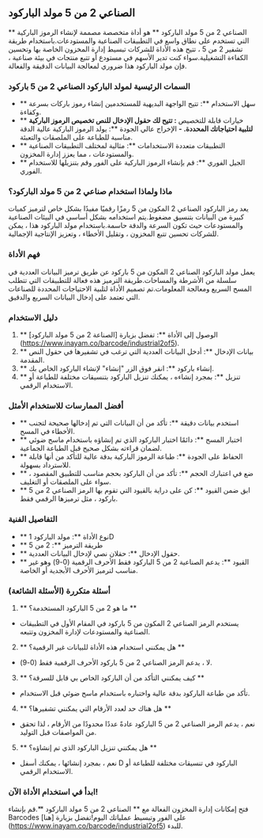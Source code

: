 ## الصناعي 2 من 5 مولد الباركود

** الصناعي 2 من 5 مولد الباركود ** هو أداة متخصصة مصممة لإنشاء الرموز الباركية التي تستخدم على نطاق واسع في التطبيقات الصناعية والمستودعات.باستخدام طريقة تشفير 2 من 5 ، تتيح هذه الأداة للشركات تبسيط إدارة المخزون الخاصة بها وتحسين الكفاءة التشغيلية.سواء كنت تدير الأسهم في مستودع أو تتبع منتجات في بيئة صناعية ، فإن مولد الباركود هذا ضروري لمعالجة البيانات الدقيقة والفعالة.

### السمات الرئيسية لمولد الباركود الصناعي 2 من 5 باركود
- ** سهل الاستخدام **: تتيح الواجهة البديهية للمستخدمين إنشاء رموز باركات بسرعة وكفاءة.
- ** خيارات قابلة للتخصيص **: تتيح لك حقول الإدخال للنص تخصيص الرموز الباركية لتلبية احتياجاتك المحددة.
-** الإخراج عالي الجودة **: يولد الرموز الباركية عالية الدقة مناسبة للطباعة على الملصقات والتعبئة.
- ** التطبيقات متعددة الاستخدامات **: مثالية لمختلف التطبيقات الصناعية والمستودعات ، مما يعزز إدارة المخزون.
- ** الجيل الفوري **: قم بإنشاء الرموز الباركية على الفور وقم بتنزيلها للاستخدام الفوري.

### ماذا ولماذا استخدام صناعي 2 من 5 مولد الباركود؟
يعد رمز الباركود الصناعي 2 المكون من 5 رمزًا رقميًا مفيدًا بشكل خاص لترميز كميات كبيرة من البيانات بتنسيق مضغوط.يتم استخدامه بشكل أساسي في البيئات الصناعية والمستودعات حيث تكون السرعة والدقة حاسمة.باستخدام مولد الباركود هذا ، يمكن للشركات تحسين تتبع المخزون ، وتقليل الأخطاء ، وتعزيز الإنتاجية الإجمالية.

### فهم الأداة
يعمل مولد الباركود الصناعي 2 المكون من 5 باركود عن طريق ترميز البيانات العددية في سلسلة من الأشرطة والمساحات.طريقة الترميز هذه فعالة للتطبيقات التي تتطلب المسح السريع ومعالجة المعلومات.تم تصميم الأداة لتلبية الاحتياجات المحددة للصناعات التي تعتمد على إدخال البيانات السريع والدقيق.

### دليل الاستخدام
1. ** الوصول إلى الأداة **: تفضل بزيارة [الصناعة 2 من 5 مولد الباركود] (https://www.inayam.co/barcode/industrial2of5).
2. ** بيانات الإدخال **: أدخل البيانات العددية التي ترغب في تشفيرها في حقول النص المقدمة.
3. ** إنشاء باركود **: انقر فوق الزر "إنشاء" لإنشاء الباركود الخاص بك.
4. ** تنزيل **: بمجرد إنشاءه ، يمكنك تنزيل الباركود بتنسيقات مختلفة للطباعة أو الاستخدام الرقمي.

### أفضل الممارسات للاستخدام الأمثل
- ** استخدم بيانات دقيقة **: تأكد من أن البيانات التي تم إدخالها صحيحة لتجنب الأخطاء في المسح.
- ** اختبار المسح **: دائمًا اختبار الباركود الذي تم إنشاؤه باستخدام ماسح ضوئي لضمان قراءته بشكل صحيح قبل الطباعة الجماعية.
- ** الحفاظ على الجودة **: طباعة الرموز الباركية بدقة عالية للتأكد من أنها قابلة للاسترداد بسهولة.
- ** ضع في اعتبارك الحجم **: تأكد من أن الباركود بحجم مناسب للتطبيق المقصود ، سواء على الملصقات أو التغليف.
- ** ابق ضمن القيود **: كن على دراية بالقيود التي تقوم بها الرمز الصناعي 2 من 5 باركود ، مثل ترميزها الرقمي فقط.

### التفاصيل الفنية
- ** نوع الأداة **: مولد الباركود 1D
- ** طريقة الترميز **: 2 من 5
- ** حقول الإدخال **: حقلان نصي لإدخال البيانات العددية.
- ** القيود **: يدعم الصناعية 2 من 5 الباركود فقط الأحرف الرقمية (0-9) وهو غير مناسب لترميز الأحرف الأبجدية أو الخاصة.

### أسئلة متكررة (الأسئلة الشائعة)

1. ** ما هو 2 من 5 الباركود المستخدمة؟ **
- يستخدم الرمز الصناعي 2 المكون من 5 باركود في المقام الأول في التطبيقات الصناعية والمستودعات لإدارة المخزون وتتبعه.

2. ** هل يمكنني استخدام هذه الأداة للبيانات غير الرقمية؟ **
- لا ، يدعم الرمز الصناعي 2 من 5 باركود الأحرف الرقمية فقط (0-9).

3. ** كيف يمكنني التأكد من أن الباركود الخاص بي قابل للسرقة؟ **
- تأكد من طباعة الباركود بدقة عالية واختباره باستخدام ماسح ضوئي قبل الاستخدام.

4. ** هل هناك حد لعدد الأرقام التي يمكنني تشفيرها؟ **
- نعم ، يدعم الرمز الصناعي 2 من 5 الباركود عادةً عددًا محدودًا من الأرقام ، لذا تحقق من المواصفات قبل التوليد.

5. ** هل يمكنني تنزيل الباركود الذي تم إنشاؤه؟ **
- نعم ، بمجرد إنشائها ، يمكنك أسفل D الباركود في تنسيقات مختلفة للطباعة أو الاستخدام الرقمي.

### ابدأ في استخدام الأداة الآن!
فتح إمكانات إدارة المخزون الفعالة مع ** الصناعي 2 من 5 مولد الباركود **.قم بإنشاء Barcodes على الفور وتبسيط عملياتك اليوم!تفضل بزيارة [هنا] (https://www.inayam.co/barcode/industrial2of5) للبدء.